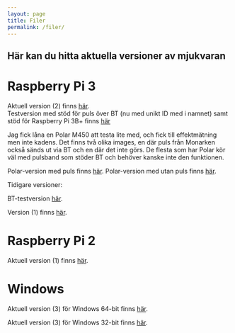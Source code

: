 ```yaml
---
layout: page
title: Filer
permalink: /filer/
---
```


## Här kan du hitta aktuella versioner av mjukvaran

# Raspberry Pi 3
Aktuell version (2) finns [här][rpi3-v2].  
Testversion med stöd för puls över BT (nu med unikt ID med i namnet) samt stöd för Raspberry Pi 3B+ finns [här][rpi3-v3rc3]

Jag fick låna en Polar M450 att testa lite med, och fick till effektmätning men inte kadens. Det finns två olika images, en där puls från Monarken också sänds ut via BT och en där det inte görs. De flesta som har Polar kör väl med pulsband som stöder BT och behöver kanske inte den funktionen.

Polar-version med puls finns [här][rpi3-polar-hrm].
Polar-version med utan puls finns [här][rpi3-polar-no-hrm].

Tidigare versioner:

BT-testversion  [här][rpi3-bttest].

Version (1) finns [här][rpi3-v1].

# Raspberry Pi 2
Aktuell version (1) finns [här][rpi2-v1].

# Windows
Aktuell version (3) för Windows 64-bit finns [här][win-64-v3].

Aktuell version (3) för Windows 32-bit finns [här][win-32-v3].


[rpi2-v1]: http://linode.unixshell.se/monark/image-monark-raspberrypi2_v1.zip
[rpi3-v1]: http://linode.unixshell.se/monark/image-monark-raspberrypi3_v1.zip
[rpi3-v2]: http://linode.unixshell.se/monark/image-monark-raspberrypi3_v2.zip
[rpi3-polar-hrm]: http://linode.unixshell.se/monark/image-monark-polar-with-hr.zip
[rpi3-polar-no-hrm]: http://linode.unixshell.se/monark/image-monark-polar-without-hr.zip
[win-32-v3]: http://linode.unixshell.se/monark/Monark-ANT-32_v3.zip
[win-64-v3]: http://linode.unixshell.se/monark/Monark-ANT_v3.zip
[rpi3-bttest]: http://linode.unixshell.se/monark/image-monark-raspberrypi3-bt-test.zip
[rpi3-v3rc1]: http://linode.unixshell.se/monark/image-monark-raspberrypi3_v3-rc1.zip
[rpi3-v3rc3]: http://linode.unixshell.se/monark/image-monark-raspberrypi3_v3-rc3.zip
